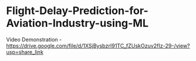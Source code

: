 # Flight-Delay-Prediction-for-Aviation-Industry-using-ML
Video Demonstration - https://drive.google.com/file/d/1XSjBysbzrI91TC_fZUskOzuv2fIz-29-/view?usp=share_link

